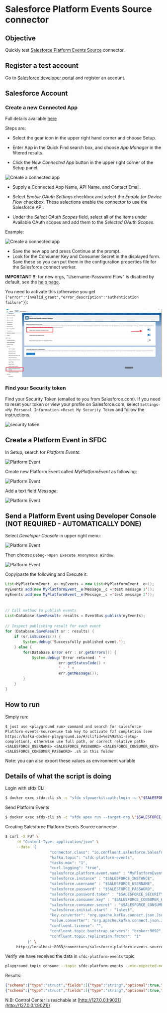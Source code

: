 # Salesforce Platform Events Source connector



## Objective

Quickly test [Salesforce Platform Events Source](https://docs.confluent.io/current/connect/kafka-connect-salesforce/platformevents/index.html#salesforce-platform-events-source-connector-for-cp) connector.



## Register a test account

Go to [Salesforce developer portal](https://developer.salesforce.com/signup/) and register an account.

## Salesforce Account

### Create a new Connected App

Full details available [here](https://docs.confluent.io/current/connect/kafka-connect-salesforce/pushtopics/salesforce_pushtopic_source_connector_quickstart.html#salesforce-account)

Steps are:

* Select the gear icon in the upper right hand corner and choose Setup.

* Enter App in the Quick Find search box, and choose *App Manager* in the filtered results.

* Click the *New Connected App* button in the upper right corner of the Setup panel.

![Create a connected app](Screenshot2.png)

* Supply a Connected App Name, API Name, and Contact Email.

* Select *Enable OAuth Settings* checkbox and select the *Enable for Device Flow* checkbox. These selections enable the connector to use the Salesforce API.
* Under the *Select OAuth Scopes* field, select all of the items under Available OAuth scopes and add them to the *Selected OAuth Scopes*.

Example:

![Create a connected app](Screenshot3.png)

* Save the new app and press Continue at the prompt.
* Look for the Consumer Key and Consumer Secret in the displayed form. Save these so you can put them in the configuration properties file for the Salesforce connect worker.

**IMPORTANT !!**: for new orgs, "Username-Password Flow" is disabled by default, see the [help page](https://help.salesforce.com/s/articleView?id=release-notes.rn_security_username-password_flow_blocked_by_default.htm&release=244&type=5).

You need to activate this (otherwise you get `{"error":"invalid_grant","error_description":"authentication failure"}`):

![Username-Password Flow enabled](../../ccloud/fully-managed-connect-salesforce-cdc-source/ScreenshotOauthDisabled.jpg)

### Find your Security token

Find your Security Token (emailed to you from Salesforce.com). If you need to reset your token or view your profile on Salesforce.com, select `Settings->My Personal Information->Reset My Security Token` and follow the instructions.

![security token](Screenshot1.png)

## Create a Platform Event in SFDC

In Setup, search for *Platform Events*:

![Platform Event](Screenshot7.png)

Create new Platform Event called *MyPlatformEvent* as following:

![Platform Event](Screenshot6.png)

Add a text field *Message*:

![Platform Event](Screenshot8.png)

## Send a Platform Event using Developer Console (NOT REQUIRED - AUTOMATICALLY DONE)

Select *Developer Console* in upper right menu:

![Platform Event](Screenshot9.png)

Then choose `Debug->Open Execute Anonymous Window`

![Platform Event](Screenshot10.png)

Copy/paste the following and Execute it:

```java
List<MyPlatformEvent__e> myEvents = new List<MyPlatformEvent__e>();
myEvents.add(new MyPlatformEvent__e(Message__c ='test message 1'));
myEvents.add(new MyPlatformEvent__e(Message__c ='test message 2'));


// Call method to publish events
List<Database.SaveResult> results = EventBus.publish(myEvents);

// Inspect publishing result for each event
for (Database.SaveResult sr : results) {
    if (sr.isSuccess()) {
        System.debug('Successfully published event.');
    } else {
        for(Database.Error err : sr.getErrors()) {
            System.debug('Error returned: ' +
                        err.getStatusCode() +
                        ' - ' +
                        err.getMessage());
        }
    }
}
```

## How to run

Simply run:

```
$ just use <playground run> command and search for salesforce-Platform-events-source<use tab key to activate fzf completion (see https://kafka-docker-playground.io/#/cli?id=%e2%9a%a1-setup-completion), otherwise use full path, or correct relative path> <SALESFORCE_USERNAME> <SALESFORCE_PASSWORD> <SALESFORCE_CONSUMER_KEY> <SALESFORCE_CONSUMER_PASSWORD> .sh in this folder
```

Note: you can also export these values as environment variable


## Details of what the script is doing

Login with sfdx CLI

```bash
$ docker exec sfdx-cli sh -c "sfdx sfpowerkit:auth:login -u \"$SALESFORCE_USERNAME\" -p \"$SALESFORCE_PASSWORD\" -r \"$SALESFORCE_INSTANCE\" -s \"$SALESFORCE_SECURITY_TOKEN\""
```

Send Platform Events

```bash
$ docker exec sfdx-cli sh -c "sfdx apex run --target-org \"$SALESFORCE_USERNAME\" -f \"/tmp/event.apex\""
```

Creating Salesforce Platform Events Source connector

```bash
$ curl -X PUT \
     -H "Content-Type: application/json" \
     --data '{
                    "connector.class": "io.confluent.salesforce.SalesforcePlatformEventSourceConnector",
                    "kafka.topic": "sfdc-platform-events",
                    "tasks.max": "1",
                    "curl.logging": "true",
                    "salesforce.platform.event.name" : "MyPlatformEvent__e",
                    "salesforce.instance" : "$SALESFORCE_INSTANCE",
                    "salesforce.username" : "$SALESFORCE_USERNAME",
                    "salesforce.password" : "$SALESFORCE_PASSWORD",
                    "salesforce.password.token" : "$SALESFORCE_SECURITY_TOKEN",
                    "salesforce.consumer.key" : "$SALESFORCE_CONSUMER_KEY",
                    "salesforce.consumer.secret" : "$SALESFORCE_CONSUMER_PASSWORD",
                    "salesforce.initial.start" : "latest",
                    "key.converter": "org.apache.kafka.connect.json.JsonConverter",
                    "value.converter": "org.apache.kafka.connect.json.JsonConverter",
                    "confluent.license": "",
                    "confluent.topic.bootstrap.servers": "broker:9092",
                    "confluent.topic.replication.factor": "1"
          }' \
     http://localhost:8083/connectors/salesforce-platform-events-source/config | jq .
```


Verify we have received the data in `sfdc-platform-events` topic

```bash
playground topic consume --topic sfdc-platform-events --min-expected-messages 1 --timeout 60
```

Results:

```json
{"schema":{"type":"struct","fields":[{"type":"string","optional":true,"field":"ReplayId"},{"type":"int64","optional":true,"name":"org.apache.kafka.connect.data.Timestamp","version":1,"field":"CreatedDate"},{"type":"string","optional":true,"field":"CreatedById"},{"type":"string","optional":true,"field":"Message__c"},{"type":"string","optional":true,"field":"_ObjectType"},{"type":"string","optional":true,"field":"_EventType"}],"optional":false,"name":"io.confluent.salesforce.MyPlatformEvent__e"},"payload":{"ReplayId":"2956549","CreatedDate":1596010416799,"CreatedById":"0052X00000AJGNCQA5","Message__c":"test message 1","_ObjectType":"MyPlatformEvent__e","_EventType":"ir4e6bGYBtJYSX5x2vc4DQ"}}
{"schema":{"type":"struct","fields":[{"type":"string","optional":true,"field":"ReplayId"},{"type":"int64","optional":true,"name":"org.apache.kafka.connect.data.Timestamp","version":1,"field":"CreatedDate"},{"type":"string","optional":true,"field":"CreatedById"},{"type":"string","optional":true,"field":"Message__c"},{"type":"string","optional":true,"field":"_ObjectType"},{"type":"string","optional":true,"field":"_EventType"}],"optional":false,"name":"io.confluent.salesforce.MyPlatformEvent__e"},"payload":{"ReplayId":"2956550","CreatedDate":1596010416799,"CreatedById":"0052X00000AJGNCQA5","Message__c":"test message 2","_ObjectType":"MyPlatformEvent__e","_EventType":"ir4e6bGYBtJYSX5x2vc4DQ"}}s
```
N.B: Control Center is reachable at [http://127.0.0.1:9021](http://127.0.0.1:9021])
